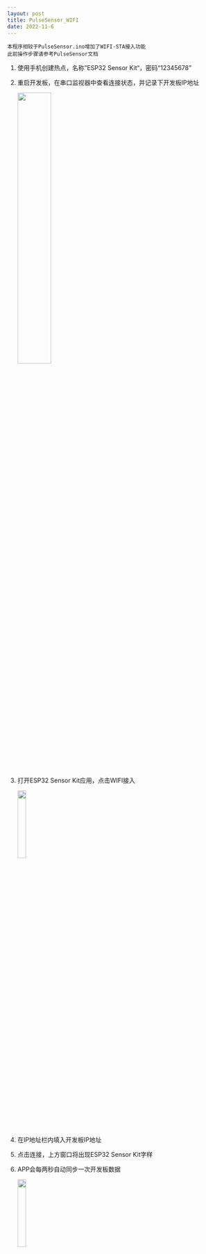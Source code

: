```yaml
---
layout: post
title: PulseSensor_WIFI
date: 2022-11-6
---
```


```
本程序相较于PulseSensor.ino增加了WIFI-STA接入功能
此前操作步骤请参考PulseSensor文档
```

<!-- more -->

1. 使用手机创建热点，名称”ESP32 Sensor Kit“，密码“12345678”

2. 重启开发板，在串口监视器中查看连接状态，并记录下开发板IP地址

    <img decoding="async" src="https://addison-cq.github.io/ESP32SensorKit/images/Snipaste_2022-11-11_13-48-55.png" width="40%">

3. 打开ESP32 Sensor Kit应用，点击WIFI接入

    <img decoding="async" src="https://addison-cq.github.io/ESP32SensorKit/images/Screenshot_20221111_123302_com.example.esp32sensorkit_f.jpg" width="20%">

4. 在IP地址栏内填入开发板IP地址

5. 点击连接，上方窗口将出现ESP32 Sensor Kit字样

6. APP会每两秒自动同步一次开发板数据

    <img decoding="async" src="https://addison-cq.github.io/ESP32SensorKit/images/Screenshot_20221111_143601_com.example.esp32sensorkit_f.jpg" width="20%">

   

